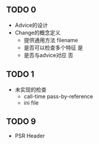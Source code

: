 ## TODO 0
- Advice的设计
- Change的概念定义
    - 提供通用方法 filename
    - 是否可以检查多个特征 是
    - 是否与advice对应 否

## TODO 1
- 未实现的检查
    - call-time pass-by-reference
    - ini file

## TODO 9
- PSR Header
